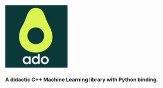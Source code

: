 ![alt text](https://github.com/agaz1985/ado/blob/main/logo/logo.png?raw=true)
---
### A didactic C++ Machine Learning library with Python binding.
